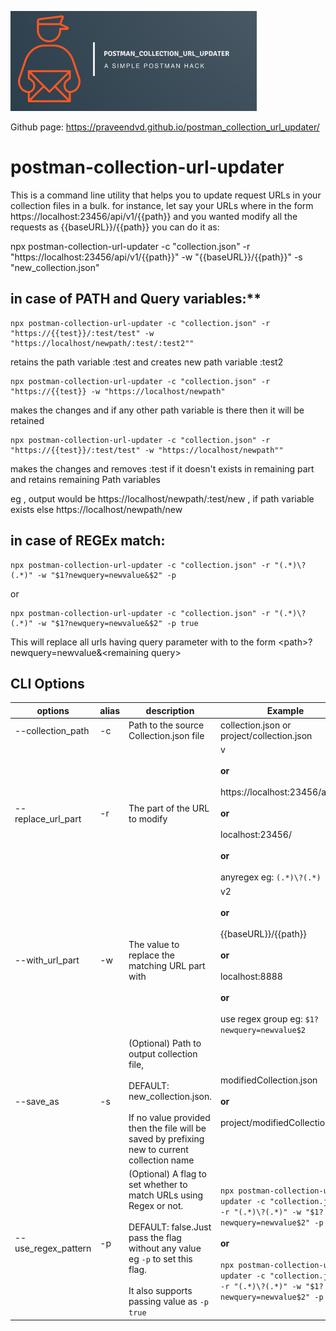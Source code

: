 
![logo](https://github.com/praveendvd/postman_collection_url_updater/raw/master/logo/logo.png)

Github page: https://praveendvd.github.io/postman_collection_url_updater/

# postman-collection-url-updater

This is a command line utility that helps you to update request URLs in your collection files in a bulk. for instance, let say your URLs where in the form https://localhost:23456/api/v1/{{path}} and you wanted modify all the requests as {{baseURL}}/{{path}} you can do it as:

npx postman-collection-url-updater -c "collection.json" -r "https://localhost:23456/api/v1/{{path}}" -w "{{baseURL}}/{{path}}" -s "new_collection.json"

## in case of PATH and Query variables:**

    npx postman-collection-url-updater -c "collection.json" -r "https://{{test}}/:test/test" -w "https://localhost/newpath/:test/:test2""

retains the path variable :test and creates new path variable :test2

    npx postman-collection-url-updater -c "collection.json" -r "https://{{test}} -w "https://localhost/newpath"

makes the changes and if any other path variable is there then it will be retained

    npx postman-collection-url-updater -c "collection.json" -r "https://{{test}}/:test/test" -w "https://localhost/newpath""

makes the changes and removes :test if it doesn't exists in remaining part and retains remaining Path variables

eg , output would be https://localhost/newpath/:test/new , if path variable exists else https://localhost/newpath/new

## in case of REGEx match:

    npx postman-collection-url-updater -c "collection.json" -r "(.*)\?(.*)" -w "$1?newquery=newvalue&$2" -p 

or

    npx postman-collection-url-updater -c "collection.json" -r "(.*)\?(.*)" -w "$1?newquery=newvalue&$2" -p true

This will replace all urls having query parameter with to the form  \<path\>?newquery=newvalue&\<remaining query>


## CLI Options

  

| options | alias | description | Example |
|--|--|-- |--|
| --collection_path | -c | Path to the source Collection.json file | collection.json or project/collection.json|
| --replace_url_part| -r | The part of the URL to modify | v<br><br>**or**<br><br>https://localhost:23456/api/v1/<br><br>**or**<br><br>localhost:23456/<br><br>**or**<br><br>anyregex eg: `(.*)\?(.*)`|
| --with_url_part| -w| The value to replace the matching URL part with| v2 <br><br>**or**<br><br> {{baseURL}}/{{path}}<br><br>**or**<br><br>localhost:8888<br><br>**or**<br><br>use regex group eg: `$1?newquery=newvalue$2`|
| --save_as| -s | (Optional) Path to output collection file,<br><br>DEFAULT: new_collection.json.<br><br>If no value provided then the file will be saved by prefixing new to current collection name | modifiedCollection.json<br><br>**or**<br><br>project/modifiedCollection.json|
| --use_regex_pattern| -p | (Optional) A flag to set whether to match URLs using Regex or not. <br><br>DEFAULT: false.Just pass the flag without any value eg `-p` to set this flag. <br><br>It also supports passing value as `-p true` |`npx postman-collection-url-updater -c "collection.json" -r "(.*)\?(.*)" -w "$1?newquery=newvalue$2" -p` <br><br>**or**<br><br>`npx postman-collection-url-updater -c "collection.json" -r "(.*)\?(.*)" -w "$1?newquery=newvalue$2" -p true`|